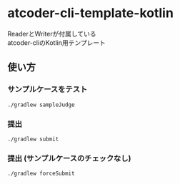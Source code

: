 # atcoder-cli-template-kotlin

ReaderとWriterが付属している  
atcoder-cliのKotlin用テンプレート

## 使い方

### サンプルケースをテスト
```
./gradlew sampleJudge
```

### 提出
```
./gradlew submit
```

### 提出 (サンプルケースのチェックなし)

```
./gradlew forceSubmit
```